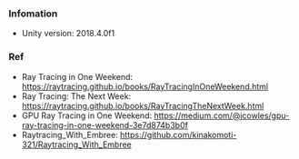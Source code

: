 ### Infomation
* Unity version: 2018.4.0f1

### Ref
* Ray Tracing in One Weekend: https://raytracing.github.io/books/RayTracingInOneWeekend.html
* Ray Tracing: The Next Week: https://raytracing.github.io/books/RayTracingTheNextWeek.html
* GPU Ray Tracing in One Weekend: https://medium.com/@jcowles/gpu-ray-tracing-in-one-weekend-3e7d874b3b0f
* Raytracing_With_Embree: https://github.com/kinakomoti-321/Raytracing_With_Embree